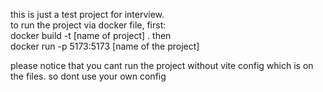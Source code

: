 this is just a test project for interview.  
to run the project via docker file, first:    
docker build -t [name of project] .
then   
docker run  -p 5173:5173 [name of the project]  
  
please notice that you cant run the project without vite config which is on the files. so dont use your own config  
